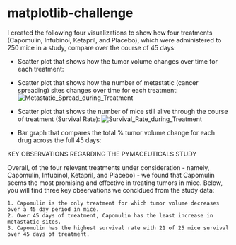 # matplotlib-challenge

I created the following four visualizations to show how four treatments (Capomulin, Infubinol, Ketapril, and Placebo), which were administered to 250 mice in a study, compare over the course of 45 days:

* Scatter plot that shows how the tumor volume changes over time for each treatment:

* Scatter plot that shows how the number of metastatic (cancer spreading) sites changes over time for each treatment:
![Metastatic_Spread_during_Treatment](https://user-images.githubusercontent.com/54033512/73682523-29426300-4686-11ea-8488-19ca7eaf65f3.png)
* Scatter plot that shows the number of mice still alive through the course of treatment (Survival Rate):
![Survival_Rate_during_Treatment](https://user-images.githubusercontent.com/54033512/73682540-2fd0da80-4686-11ea-9566-e0f16f6c4477.png)
* Bar graph that compares the total % tumor volume change for each drug across the full 45 days:

KEY OBSERVATIONS REGARDING THE PYMACEUTICALS STUDY

Overall, of the four relevant treatments under consideration - namely, Capomulin, Infubinol, Ketapril, and Placebo) - we found that Capomulin seems the most promising and effective in treating tumors in mice. Below, you will find three key observations we concldued from the study data:

    1. Capomulin is the only treatment for which tumor volume decreases over a 45 day period in mice.
    2. Over 45 days of treatment, Capomulin has the least increase in metastatic sites.
    3. Capomulin has the highest survival rate with 21 of 25 mice survival over 45 days of treatment.
